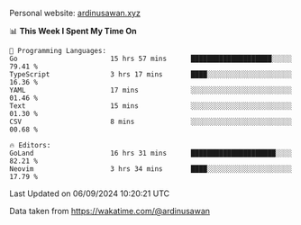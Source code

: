 Personal website: [ardinusawan.xyz](https://ardinusawan.xyz)

<!--START_SECTION:waka-->
📊 **This Week I Spent My Time On** 

```text
💬 Programming Languages: 
Go                       15 hrs 57 mins      ████████████████████░░░░░   79.41 % 
TypeScript               3 hrs 17 mins       ████░░░░░░░░░░░░░░░░░░░░░   16.36 % 
YAML                     17 mins             ░░░░░░░░░░░░░░░░░░░░░░░░░   01.46 % 
Text                     15 mins             ░░░░░░░░░░░░░░░░░░░░░░░░░   01.30 % 
CSV                      8 mins              ░░░░░░░░░░░░░░░░░░░░░░░░░   00.68 % 

🔥 Editors: 
GoLand                   16 hrs 31 mins      █████████████████████░░░░   82.21 % 
Neovim                   3 hrs 34 mins       ████░░░░░░░░░░░░░░░░░░░░░   17.79 % 
```


 Last Updated on 06/09/2024 10:20:21 UTC
<!--END_SECTION:waka-->
Data taken from https://wakatime.com/@ardinusawan
